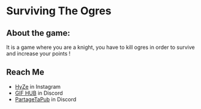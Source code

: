 # Surviving The Ogres

## About the game:

It is a game where you are a knight, you have to kill ogres in order to survive and increase your points !

## Reach Me

- [HyZe](https://www.instagram.com/lucasss.hr) in Instagram
- [GIF HUB](https://discord.gg/yhfP2RFSs9) in Discord
- [PartageTaPub](https://discord.gg/HKzsrrKnYV) in Discord
